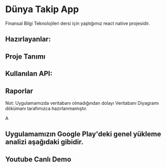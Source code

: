 # Dünya Takip App

Finansal Bilgi Teknolojileri dersi için yaptığımız react native projesidir.

## Hazırlayanlar:

## Proje Tanımı

## Kullanılan API: 

## Raporlar

Not: Uygulamamızda veritabanı olmadığından dolayı Veritabanı Diyagramı dökümanı tarafımızca hazırlanmamıştır. 

A

## Uygulamamızın Google Play'deki genel yükleme analizi aşağıdaki gibidir.

## Youtube Canlı Demo
